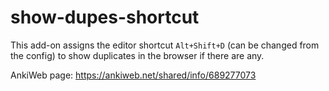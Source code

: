 # show-dupes-shortcut

This add-on assigns the editor shortcut `Alt+Shift+D` (can be changed from the config) to show duplicates in the browser if there are any.

AnkiWeb page: https://ankiweb.net/shared/info/689277073
